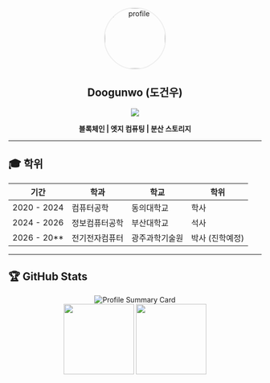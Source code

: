 <p align="center">
  <img src="https://github.com/user-attachments/assets/2e8e7cb1-32ec-48d5-ae63-f3bd832c1078" alt="profile" width="120" style="border-radius: 50%; border:2px solid #eee;">
</p>

<h2 align="center">Doogunwo (도건우)</h2>

<p align="center">
  <a href="mailto:doogunwo@pusan.ac.kr"><img src="https://img.shields.io/badge/Email-doogunwo@pusan.ac.kr-blue?style=flat&logo=gmail"></a>
</p>

<p align="center">
  <b>블록체인&nbsp;|&nbsp;엣지 컴퓨팅&nbsp;|&nbsp;분산 스토리지</b>
</p>

---

## 🎓 학위

| 기간         | 학과            | 학교            | 학위           |
| ------------ | --------------- | --------------- | -------------- |
| 2020 - 2024  | 컴퓨터공학      | 동의대학교      | 학사           |
| 2024 - 2026  | 정보컴퓨터공학  | 부산대학교      | 석사           |
| 2026 - 20\*\*| 전기전자컴퓨터  | 광주과학기술원  | 박사 (진학예정) |

---

## 🏆 GitHub Stats

<p align="center">
  <img src="https://github-profile-summary-cards.vercel.app/api/cards/profile-details?username=doogunwo&theme=vue" alt="Profile Summary Card"><br>
  <img src="https://github-profile-summary-cards.vercel.app/api/cards/repos-per-language?username=doogunwo&theme=vue" height="140"/>
  <img src="https://github-profile-summary-cards.vercel.app/api/cards/most-commit-language?username=doogunwo&theme=vue" height="140"/>
</p>
